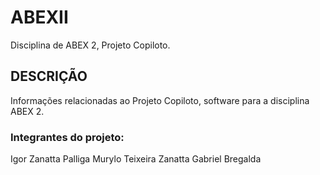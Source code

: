 # ABEXII

Disciplina de ABEX 2, Projeto Copiloto.

## DESCRIÇÃO

Informações relacionadas ao Projeto Copiloto, software para a disciplina ABEX 2.

### Integrantes do projeto:
Igor Zanatta Palliga
Murylo Teixeira Zanatta
Gabriel Bregalda


